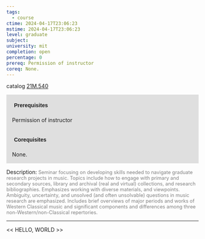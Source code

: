 ```yaml
---
tags:
  - course
ctime: 2024-04-17T23:06:23
mstime: 2024-04-17T23:06:23
level: graduate
subject: 
university: mit
completion: open
percentage: 0
prereq: Permission of instructor
coreq: None.
---
```


catalog [21M.540](http://student.mit.edu/catalog/m21Ma.html#21M.540)

<span style="display: block; padding: 15px; background-color: rgb(100, 100, 100, 0.2);"><font id="m_prereq2566_0" style="display: block; font-family: Arial, sans-serif; font-weight: bold; padding: 5px">Prerequisites</font><br><span id="prereq2566_0">Permission of instructor</span></span>
<span style="display: block; padding: 15px; background-color: rgb(100, 100, 100, 0.2);"><font id="m_coreq2566_0" style="display: block; font-family: Arial, sans-serif; font-weight: bold; padding: 5px">Corequisites</font><br><span id="coreq2566_0">None.</span></span>

<font style="">Description:</font>
<font style="color: grey; font-size: 0.8rem;">Seminar focusing on developing skills needed to navigate graduate research projects in music. Topics include how to engage with primary and secondary sources, library and archival (real and virtual) collections, and research bibliographies. Emphasizes working with diverse materials, and viewpoints.  Ambiguity, uncertainty, and unsolved (and often unsolvable) questions in music research are emphasized. Includes brief overviews of major periods and works of Western Classical music and significant components and differences among three non-Western/non-Classical repertories.</font>



---

<< HELLO, WORLD >>
